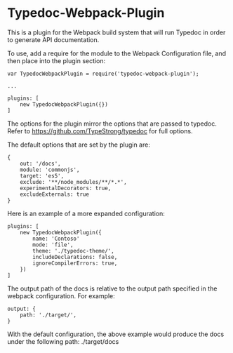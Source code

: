 # Typedoc-Webpack-Plugin
This is a plugin for the Webpack build system that will run Typedoc in order to generate API documentation.

To use, add a require for the module to the Webpack Configuration file, and then place into the plugin section:


```
var TypedocWebpackPlugin = require('typedoc-webpack-plugin');

...

plugins: [
	new TypedocWebpackPlugin({})
]
```


The options for the plugin mirror the options that are passed to typedoc. Refer to https://github.com/TypeStrong/typedoc for full options. 

The default options that are set by the plugin are:

```
{
	out: '/docs',
	module: 'commonjs',
	target: 'es5',
	exclude: '**/node_modules/**/*.*',
	experimentalDecorators: true,
	excludeExternals: true
}
```


Here is an example of a more expanded configuration:

```
plugins: [
	new TypedocWebpackPlugin({
		name: 'Contoso'
		mode: 'file',
		theme: './typedoc-theme/',
		includeDeclarations: false,
		ignoreCompilerErrors: true,
	})
]
```

The output path of the docs is relative to the output path specified in the webpack configuration. For example:

```
output: {
	path: './target/',
}
```

With the default configuration, the above example would produce the docs under the following path: ./target/docs